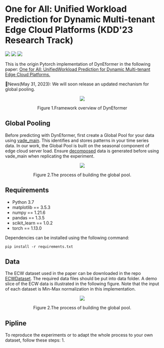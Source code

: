 # One for All: Unified Workload Prediction for Dynamic Multi-tenant Edge Cloud Platforms (KDD'23 Research Track)
![](https://img.shields.io/badge/python-3.7-brightgreen.svg)
![](https://img.shields.io/badge/Pytorch-red.svg)
![](https://img.shields.io/badge/license-brightgreen.svg)

This is the origin Pytorch implementation of DynEformer in the following paper: [One for All: UnifiedWorkload Prediction for Dynamic Multi-tenant Edge Cloud Platforms.](https://arxiv.org/abs/2306.01507)

🚩News(May 31, 2023): We will soon release an updated mechanism for global pooling.

<div align="center">
  <img src="https://github.com/hsy23/KDD23_DynEformer/assets/45703329/ea33c6dc-973c-4175-b5fb-bef5da843802">
  <p>Figure 1.Framework overview of DynEformer</p>
</div>

## Global Pooling
Before predicting with DynEformer, first create a Global Pool for your data using [vade_main](models/GlobalPooing/vade_search_cluster/vade_main.py). This identifies and stores patterns in your time series data. In our work, the Global Pool is built on the seasonal component of edge cloud server load. Ensure [decomposed](models/GlobalPooing/series_decomp.py) data is generated before using vade_main when replicating the experiment.

<div align="center">
  <img src="https://github.com/hsy23/KDD23_DynEformer/assets/45703329/abadfc62-7fd4-4082-93c9-7921e3c8d9d9">
  <p>Figure 2.The process of building the global pool.</p>
</div>

## Requirements
- Python 3.7
- matplotlib == 3.5.3
- numpy == 1.21.6
- pandas == 1.3.5
- scikit_learn == 1.0.2
- torch == 1.13.0

Dependencies can be installed using the following command:

```pip install -r requirements.txt```

## Data
The ECW dataset used in the paper can be downloaded in the repo [ECWDataset](https://github.com/hsy23/ECWDataset). The required data files should be put into data folder. A demo slice of the ECW data is illustrated in the following figure. Note that the input of each dataset is Min-Max normalization in this implementation.

<div align="center">
  <img src="https://github.com/hsy23/KDD23_DynEformer/assets/45703329/b523ec9f-0e2f-49d6-9780-687a903790fd">
  <p>Figure 2.The process of building the global pool.</p>
</div>

## Pipline
To reproduce the experiments or to adapt the whole process to your own dataset, follow these steps:
1. 

